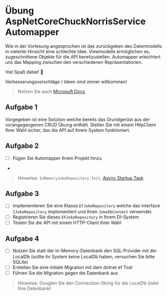 # Übung AspNetCoreChuckNorrisService Automapper

Wie in der Vorlesung angesprochen ist das zurückgeben des Datenmodells in vielerlei Hinsicht eine schlechte Idee. Viewmodells ermöglichen es, zugeschnittene Objekte für die API bereitzustellen. Automapper erleichtert uns das Mapping zwischen den verschiedenen Repräsentationen.

Viel Spaß dabei! :tada:

Verbesserungsvorschläge / Ideen sind immer willkommen!

> Nutzen Sie auch [Microsoft Docs](https://docs.microsoft.com).

## Aufgabe 1

Vorgegeben ist eine Solution welche bereits das Grundgerüst aus der vorangegangenen CRUD Übung enthält. Stellen Sie mit einem HttpClient Ihrer Wahl sicher, das die API auf Ihrem System funktioniert.

## Aufgabe 2

- [ ] Fügen Sie Automapper ihrem Projekt hinzu
- 


> Hinweise: `InMemoryJokeRepository.Init`, [Async Startup Task](https://andrewlock.net/running-async-tasks-on-app-startup-in-asp-net-core-part-2/)

## Aufgabe 3

- [ ] Implementieren Sie eine Klasse `EFJokeRepository` welche das Interface `IJokeRepository` implementiert und Ihren `JokeDbContext` verwendet.
- [ ] Registrieren Sie dieses `EFJokeRepository` in Ihrem DI-System
- [ ] Testen Sie die API mit einem HTTP-Client Ihrer Wahl

## Aufgabe 4

- [ ] Nutzen Sie statt der In-Memory-Datenbank den SQL-Provider mit der LocalDb (sollte ihr System keine LocalDb haben, versuchen Sie bitte SQLite)
- [ ] Erstellen Sie eine initiale Migration mit dem dotnet ef Tool
- [ ] Führen Sie die Migration gegen die Datenbank aus

> Hinweise: Googlen Sie den Connection-String für die LocalDb (oder Ihre Datenbank)
